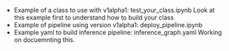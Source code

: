 * Example of a class to use with v1alpha1: test_your_class.ipynb
Look at this example first to understand how to build your class
* Example of pipeline using version v1alpha1: deploy_pipeline.ipynb
* Example yaml to build inference pipeline: inference_graph.yaml
Working on docuemnting this.